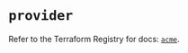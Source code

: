 # `provider`

Refer to the Terraform Registry for docs: [`acme`](https://registry.terraform.io/providers/vancluever/acme/2.19.0/docs).

